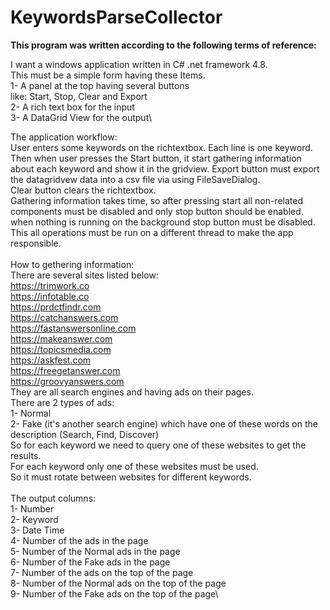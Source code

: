 # KeywordsParseCollector

**This program was written according to the following terms of reference:**

I want a windows application written in C# .net framework 4.8.\
This must be a simple form having these Items.\
1- A panel at the top having several buttons\
like: Start, Stop, Clear and Export\
2- A rich text box for the input\
3- A DataGrid View for the output\

The application workflow:\
User enters some keywords on the richtextbox. Each line is one keyword.\
Then when user presses the Start button, it start gathering information about each keyword and show it in the gridview. Export button must export the datagridvew data into a csv file via using FileSaveDialog.\
Clear button clears the richtextbox.\
Gathering information takes time, so after pressing start all non-related components must be disabled and only stop button should be enabled.\
when nothing is running on the background stop button must be disabled.\
This all operations must be run on a different thread to make the app responsible.\
\
How to gethering information:\
There are several sites listed below:\
https://trimwork.co \
https://infotable.co \
https://prdctfindr.com \
https://catchanswers.com \
https://fastanswersonline.com \
https://makeanswer.com \
https://topicsmedia.com \
https://askfest.com \
https://freegetanswer.com \
https://groovyanswers.com \
They are all search engines and having ads on their pages.\
There are 2 types of ads:\
1- Normal\
2- Fake (it's another search engine) which have one of these words on the description (Search, Find, Discover)\
So for each keyword we need to query one of these websites to get the results.\
For each keyword only one of these websites must be used.\
So it must rotate between websites for different keywords.\
\
The output columns:\
1- Number\
2- Keyword\
3- Date Time\
4- Number of the ads in the page\
5- Number of the Normal ads in the page\
6- Number of the Fake ads in the page\
7- Number of the ads on the top of the page\
8- Number of the Normal ads on the top of the page\
9- Number of the Fake ads on the top of the page\
